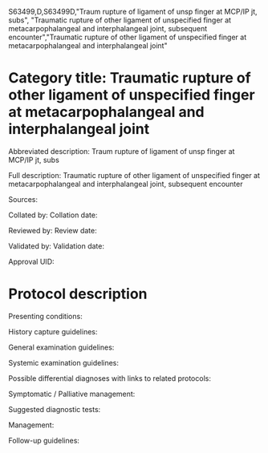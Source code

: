 S63499,D,S63499D,"Traum rupture of ligament of unsp finger at MCP/IP jt, subs", "Traumatic rupture of other ligament of unspecified finger at metacarpophalangeal and interphalangeal joint, subsequent encounter","Traumatic rupture of other ligament of unspecified finger at metacarpophalangeal and interphalangeal joint"
# Category title: Traumatic rupture of other ligament of unspecified finger at metacarpophalangeal and interphalangeal joint

Abbreviated description: Traum rupture of ligament of unsp finger at MCP/IP jt, subs

Full description: Traumatic rupture of other ligament of unspecified finger at metacarpophalangeal and interphalangeal joint, subsequent encounter

Sources:

Collated by:
Collation date:

Reviewed by:
Review date:

Validated by:
Validation date:

Approval UID:

# Protocol description

Presenting conditions:

History capture guidelines:

General examination guidelines:

Systemic examination guidelines:

Possible differential diagnoses with links to related protocols:

Symptomatic / Palliative management:

Suggested diagnostic tests:

Management:

Follow-up guidelines:
